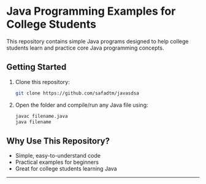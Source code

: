 
# Java Programming Examples for College Students

This repository contains simple Java programs designed to help college students learn and practice core Java programming concepts.


## Getting Started

1. Clone this repository:

   ```bash
   git clone https://github.com/safadtm/javasdsa
   ```

2. Open the folder and compile/run any Java file using:

   ```bash
   javac filename.java
   java filename
   ```

## Why Use This Repository?

* Simple, easy-to-understand code
* Practical examples for beginners
* Great for college students learning Java

---

